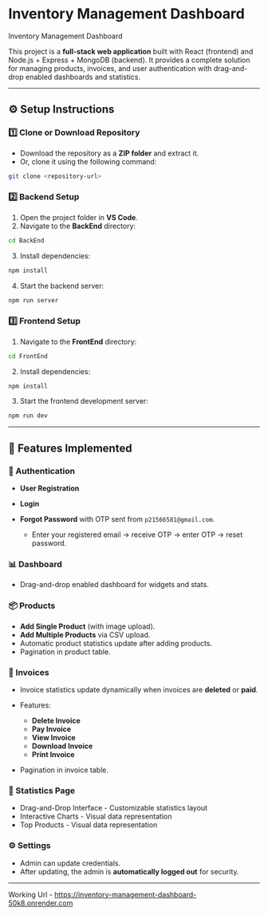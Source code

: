 # Inventory Management Dashboard 
Inventory Management Dashboard 

This project is a **full-stack web application** built with React (frontend) and Node.js + Express + MongoDB (backend). It provides a complete solution for managing products, invoices, and user authentication with drag-and-drop enabled dashboards and statistics.

---

## ⚙️ Setup Instructions

### 1️⃣ Clone or Download Repository

* Download the repository as a **ZIP folder** and extract it.
* Or, clone it using the following command:

```bash
git clone <repository-url>
```

### 2️⃣ Backend Setup

1. Open the project folder in **VS Code**.
2. Navigate to the **BackEnd** directory:

```bash
cd BackEnd
```

3. Install dependencies:

```bash
npm install
```

4. Start the backend server:

```bash
npm run server
```

### 3️⃣ Frontend Setup

1. Navigate to the **FrontEnd** directory:

```bash
cd FrontEnd
```

2. Install dependencies:

```bash
npm install
```

3. Start the frontend development server:

```bash
npm run dev
```

---

## 🚀 Features Implemented

### 🔐 Authentication

* **User Registration**
* **Login**
* **Forgot Password** with OTP sent from `p21566581@gmail.com`.

  * Enter your registered email → receive OTP → enter OTP → reset password.

### 📊 Dashboard

* Drag-and-drop enabled dashboard for widgets and stats.

### 📦 Products

* **Add Single Product** (with image upload).
* **Add Multiple Products** via CSV upload.
* Automatic product statistics update after adding products.
* Pagination in product table.

### 🧾 Invoices

* Invoice statistics update dynamically when invoices are **deleted** or **paid**.
* Features:

  * **Delete Invoice**
  * **Pay Invoice**
  * **View Invoice**
  * **Download Invoice**
  * **Print Invoice**
* Pagination in invoice table.

### 📌 Statistics Page

* Drag-and-Drop Interface - Customizable statistics layout
* Interactive Charts - Visual data representation
* Top Products - Visual data representation

### ⚙️ Settings

* Admin can update credentials.
* After updating, the admin is **automatically logged out** for security.

---

Working Url - https://inventory-management-dashboard-50k8.onrender.com
